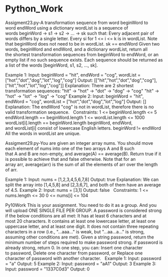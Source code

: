 # Python_Work

Assigment23.py-A transformation sequence from word beginWord to word endWord using a dictionary wordList is a sequence of words beginWord -> s1 -> s2 -> ... -> sk such that:
Every adjacent pair of words differs by a single letter.
Every si for 1 <= i <= k is in wordList. Note that beginWord does not need to be in wordList.
sk == endWord
Given two words, beginWord and endWord, and a dictionary wordList, return all the shortest transformation sequences from beginWord to endWord, or an empty list if no such sequence exists. Each sequence should be returned as a list of the words [beginWord, s1, s2, ..., sk].


Example 1:
Input: beginWord = "hit", endWord = "cog", wordList = ["hot","dot","dog","lot","log","cog"]
Output: [["hit","hot","dot","dog","cog"],["hit","hot","lot","log","cog"]]
Explanation: There are 2 shortest transformation sequences:
"hit" -> "hot" -> "dot" -> "dog" -> "cog"
"hit" -> "hot" -> "lot" -> "log" -> "cog"
Example 2:
Input: beginWord = "hit", endWord = "cog", wordList = ["hot","dot","dog","lot","log"]
Output: []
Explanation: The endWord "cog" is not in wordList, therefore there is no valid transformation sequence.
 
Constraints:
1 <= beginWord.length <= 5
endWord.length == beginWord.length
1 <= wordList.length <= 1000
wordList[i].length == beginWord.length
beginWord, endWord, and wordList[i] consist of lowercase English letters.
beginWord != endWord
All the words in wordList are unique.



Assigment29.py-You are given an integer array nums.
You should move each element of nums into one of the two arrays A and B such that A and B are non-empty, and average(A) == average(B).
Return true if it is possible to achieve that and false otherwise.
Note that for an array arr, average(arr) is the sum of all the elements of arr over the length of arr.


Example 1:
Input: nums = [1,2,3,4,5,6,7,8]
Output: true
Explanation: We can split the array into [1,4,5,8] and [2,3,6,7], and both of them have an average of 4.5.
Example 2:
Input: nums = [3,1]
Output: false
 
Constraints:
1 <= nums.length <= 30
0 <= nums[i] <= 104




Py10Work
This is your assignment. You need to do it as a group. And you will upload ONE SINGLE FILE PER GROUP.
 A password is  considered strong if the below conditions are all met:
It has at least 6 characters and at most 20 characters.
It contains at least one lowercase letter, at least one uppercase letter, and at least one digit.
It does not contain three repeating characters in a row (i.e., "...aaa..." is weak, but "...aa...a..." is strong, assuming other conditions are met).
Given a string password, return the minimum number of steps required to make password strong. if password is already strong, return 0.
In one step, you can:
Insert one character to password,
Delete one character from password, or
Replace one character of password with another character.
 
Example 1:
Input: password = "a"
Output: 5
Example 2:
Input: password = "aA1"
Output: 3
Example 3:
Input: password = "1337C0d3"
Output: 0
 

